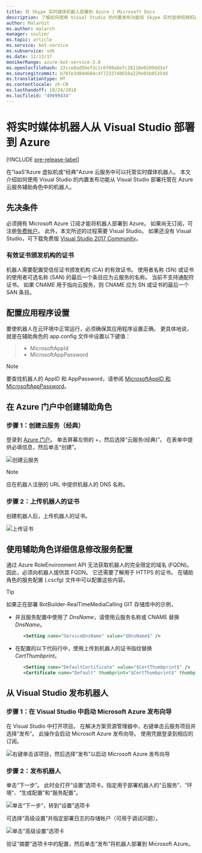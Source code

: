 ```yaml
---
title: 将 Skype 实时媒体机器人部署到 Azure | Microsoft Docs
description: 了解如何使用 Visual Studio 的内置发布功能将 Skype 实时音频视频机器人部署到 Azure。
author: MalarGit
ms.author: malarch
manager: ssulzer
ms.topic: article
ms.service: bot-service
ms.subservice: sdk
ms.date: 12/13/17
monikerRange: azure-bot-service-3.0
ms.openlocfilehash: 22cce8ad5bef3c1c6f08a8efc28118e0209dd3af
ms.sourcegitcommit: b78fe3d8dd604c4f7233740658a229e85b8535dd
ms.translationtype: HT
ms.contentlocale: zh-CN
ms.lasthandoff: 10/24/2018
ms.locfileid: "49999434"
---
```

# <a name="deploy-a-real-time-media-bot-from-visual-studio-to-azure"></a>将实时媒体机器人从 Visual Studio 部署到 Azure

[!INCLUDE [pre-release-label](../includes/pre-release-label-v3.md)]

在“IaaS”Azure 虚拟机或“经典”Azure 云服务中可以托管实时媒体机器人。 本文介绍如何使用 Visual Studio 的内置发布功能从 Visual Studio 部署托管在 Azure 云服务辅助角色中的机器人。

## <a name="prerequisites"></a>先决条件

必须拥有 Microsoft Azure 订阅才能将机器人部署到 Azure。 如果尚无订阅，可注册<a href="https://azure.microsoft.com/en-us/free/" target="_blank">免费帐户</a>。 此外，本文所述的过程需要 Visual Studio。 如果还没有 Visual Studio，可下载免费版 <a href="https://www.visualstudio.com/downloads/" target="_blank">Visual Studio 2017 Community</a>。

### <a name="certificate-from-a-valid-certificate-authority"></a>有效证书颁发机构的证书
机器人需要配置受信任证书颁发机构 (CA) 的有效证书。 使用者名称 (SN) 或证书的使用者可选名称 (SAN) 的最后一个条目应为云服务的名称。 当前不支持通配符证书。 如果 CNAME 用于指向云服务，则 CNAME 应为 SN 或证书的最后一个 SAN 条目。

## <a name="configure-application-settings"></a>配置应用程序设置
要使机器人在云环境中正常运行，必须确保其应用程序设置正确。 更具体地说，就是在辅助角色的 app.config 文件中设置以下键值：
> <ul><li>MicrosoftAppId</li><li>MicrosoftAppPassword</li></ul>

> [!NOTE]
> 要查找机器人的 AppID 和 AppPassword，请参阅 [MicrosoftAppID 和 MicrosoftAppPassword](~/bot-service-manage-overview.md#microsoftappid-and-microsoftapppassword)。

## <a name="create-worker-role-in-the-azure-portal"></a>在 Azure 门户中创建辅助角色
### <a name="step-1-create-cloud-serviceclassic"></a>步骤 1：创建云服务（经典）
登录到 <a href="https://portal.azure.com">Azure 门户</a>。 单击屏幕左侧的 +，然后选择“云服务(经典)”。 在表单中提供必填信息，然后单击“创建”。

![创建云服务](../media/real-time-media-bot-portal-service-creation.png)

> [!NOTE]
> 应在机器人注册的 URL 中提供机器人的 DNS 名称。

### <a name="step-2-upload-the-certificate-for-the-bot"></a>步骤 2：上传机器人的证书
创建机器人后，上传机器人的证书。

![上传证书](../media/real-time-media-bot-portal-certificates.png)

## <a name="modify-service-configuration-with-worker-role-details"></a>使用辅助角色详细信息修改服务配置
通过 Azure RoleEnvironment API 无法获取机器人的完全限定的域名 (FQDN)。 因此，必须向机器人提供其 FQDN。 它还需要了解用于 HTTPS 的证书。 在辅助角色的服务配置 (.cscfg) 文件中可以配置这些内容。

> [!TIP]
> 如果正在部署 BotBuilder-RealTimeMediaCalling GIT 存储库中的示例，
> - 并且服务配置中使用了 $DnsName$，请使用云服务名称或 CNAME 替换 $DnsName$。
>   ```xml
>      <Setting name="ServiceDnsName" value="$DnsName$" />
>   ```
> 
> - 在配置的以下代码行中，使用上传到机器人的证书指纹替换 $CertThumbprint$。
>   ```xml
>      <Setting name="DefaultCertificate" value="$CertThumbprint$" />
>      <Certificate name="Default" thumbprint="$CertThumbprint$" thumbprintAlgorithm="sha1" />
>   ```

## <a name="publish-the-bot-from-visual-studio"></a>从 Visual Studio 发布机器人
### <a name="step-1-launch-the-microsoft-azure-publishing-wizard-in-visual-studio"></a>步骤 1：在 Visual Studio 中启动 Microsoft Azure 发布向导

在 Visual Studio 中打开项目。 在解决方案资源管理器中，右键单击云服务项目并选择“发布”。 此操作会启动 Microsoft Azure 发布向导。 使用凭据登录到相应的订阅。

![右键单击该项目，然后选择“发布”以启动 Microsoft Azure 发布向导](../media/real-time-media-bot-publish-signin.png)

### <a name="step-2-publish-the-bot"></a>步骤 2：发布机器人

单击“下一步”。 此时会打开“设置”选项卡。指定用于部署机器人的“云服务”、“环境”、“生成配置”和“服务配置”。

![单击“下一步”，转到“设置”选项卡](../media/real-time-media-bot-publish-settings.png)

可选择“高级设置”并指定部署日志的存储帐户（可用于调试问题）。

![单击“高级设置”选项卡](../media/real-time-media-bot-publish-advanced-settings.png)

验证“摘要”选项卡中的配置，然后单击“发布”将机器人部署到 Microsoft Azure。
